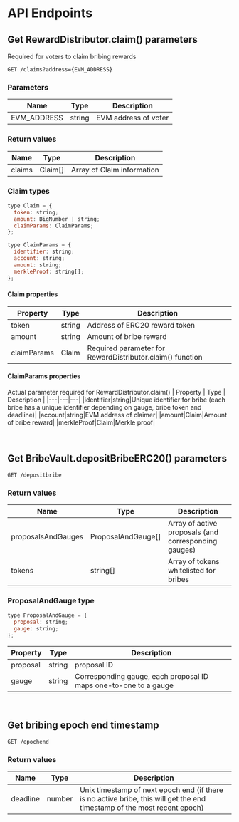# API Endpoints

## Get RewardDistributor.claim() parameters

Required for voters to claim bribing rewards

```
GET /claims?address={EVM_ADDRESS}
```

### Parameters
| Name | Type | Description |
|---|---|---|
|EVM_ADDRESS|string|EVM address of voter|

### Return values
| Name | Type | Description |
|---|---|---|
|claims|Claim[]|Array of Claim information|

### Claim types

```js
type Claim = {
  token: string;
  amount: BigNumber | string;
  claimParams: ClaimParams;
};

type ClaimParams = {
  identifier: string;
  account: string;
  amount: string;
  merkleProof: string[];
};
```

#### Claim properties
| Property | Type | Description |
|---|---|---|
|token|string|Address of ERC20 reward token|
|amount|string|Amount of bribe reward|
|claimParams|Claim|Required parameter for RewardDistributor.claim() function|

#### ClaimParams properties
Actual parameter required for RewardDistributor.claim()
| Property | Type | Description |
|---|---|---|
|identifier|string|Unique identifier for bribe (each bribe has a unique identifier depending on gauge, bribe token and deadline)|
|account|string|EVM address of claimer|
|amount|Claim|Amount of bribe reward|
|merkleProof|Claim|Merkle proof|

<br/>

## Get BribeVault.depositBribeERC20() parameters

```
GET /depositbribe
```

### Return values
| Name | Type | Description |
|---|---|---|
|proposalsAndGauges|ProposalAndGauge[]|Array of active proposals (and corresponding gauges)|
|tokens|string[]|Array of tokens whitelisted for bribes|

### ProposalAndGauge type

```js
type ProposalAndGauge = {
  proposal: string;
  gauge: string;
};
```

| Property | Type | Description |
|---|---|---|
|proposal|string|proposal ID|
|gauge|string|Corresponding gauge, each proposal ID maps one-to-one to a gauge|

<br/>

## Get bribing epoch end timestamp

```
GET /epochend
```

### Return values
| Name | Type | Description |
|---|---|---|
|deadline|number|Unix timestamp of next epoch end (if there is no active bribe, this will get the end timestamp of the most recent epoch)|